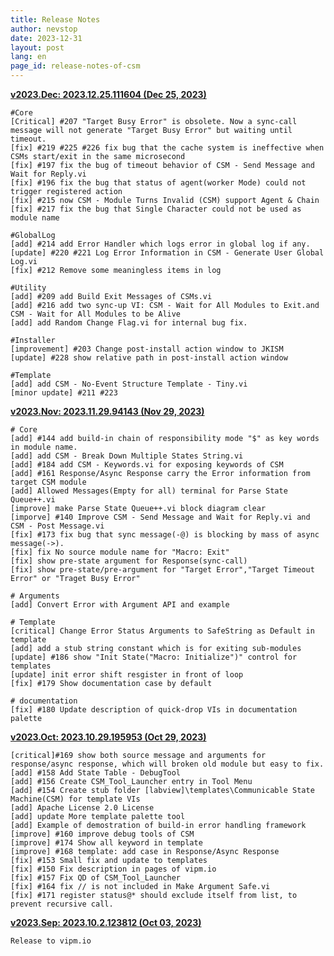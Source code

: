 ```yaml
---
title: Release Notes
author: nevstop
date: 2023-12-31
layout: post
lang: en
page_id: release-notes-of-csm
---
```


[**v2023.Dec: 2023.12.25.111604 (Dec 25, 2023)**](https://github.com/NEVSTOP-LAB/Communicable-State-Machine/releases/tag/v2023.Dec)

```
#Core
[Critical] #207 "Target Busy Error" is obsolete. Now a sync-call message will not generate "Target Busy Error" but waiting until timeout.
[fix] #219 #225 #226 fix bug that the cache system is ineffective when CSMs start/exit in the same microsecond
[fix] #197 fix the bug of timeout behavior of CSM - Send Message and Wait for Reply.vi
[fix] #196 fix the bug that status of agent(worker Mode) could not trigger registered action
[fix] #215 now CSM - Module Turns Invalid (CSM) support Agent & Chain
[fix] #217 fix the bug that Single Character could not be used as module name

#GlobalLog
[add] #214 add Error Handler which logs error in global log if any.
[update] #220 #221 Log Error Information in CSM - Generate User Global Log.vi
[fix] #212 Remove some meaningless items in log

#Utility
[add] #209 add Build Exit Messages of CSMs.vi
[add] #216 add two sync-up VI: CSM - Wait for All Modules to Exit.and CSM - Wait for All Modules to be Alive
[add] add Random Change Flag.vi for internal bug fix.

#Installer
[improvement] #203 Change post-install action window to JKISM
[update] #228 show relative path in post-install action window

#Template
[add] add CSM - No-Event Structure Template - Tiny.vi
[minor update] #211 #223
```

[**v2023.Nov: 2023.11.29.94143 (Nov 29, 2023)**](https://github.com/NEVSTOP-LAB/Communicable-State-Machine/releases/tag/v2023.Nov)

    # Core
    [add] #144 add build-in chain of responsibility mode "$" as key words in module name.
    [add] add CSM - Break Down Multiple States String.vi
    [add] #184 add CSM - Keywords.vi for exposing keywords of CSM
    [add] #161 Response/Async Response carry the Error information from target CSM module
    [add] Allowed Messages(Empty for all) terminal for Parse State Queue++.vi
    [improve] make Parse State Queue++.vi block diagram clear
    [imporve] #140 Improve CSM - Send Message and Wait for Reply.vi and CSM - Post Message.vi
    [fix] #173 fix bug that sync message(-@) is blocking by mass of async message(->).
    [fix] fix No source module name for "Macro: Exit"
    [fix] show pre-state argument for Response(sync-call)
    [fix] show pre-state/pre-argument for "Target Error","Target Timeout Error" or "Traget Busy Error"

    # Arguments
    [add] Convert Error with Argument API and example

    # Template
    [critical] Change Error Status Arguments to SafeString as Default in template
    [add] add a stub string constant which is for exiting sub-modules
    [update] #186 show "Init State("Macro: Initialize")" control for templates
    [update] init error shift resgister in front of loop
    [fix] #179 Show documentation case by default

    # documentation
    [fix] #180 Update description of quick-drop VIs in documentation palette

[**v2023.Oct: 2023.10.29.195953 (Oct 29, 2023)**](https://github.com/NEVSTOP-LAB/Communicable-State-Machine/releases/tag/v2023.Oct)

    [critical]#169 show both source message and arguments for response/async response, which will broken old module but easy to fix.
    [add] #158 Add State Table - DebugTool
    [add] #156 Create CSM_Tool_Launcher entry in Tool Menu
    [add] #154 Create stub folder [labview]\templates\Communicable State Machine(CSM) for template VIs
    [add] Apache License 2.0 License
    [add] update More template palette tool
    [add] Example of demostration of build-in error handling framework
    [improve] #160 improve debug tools of CSM
    [improve] #174 Show all keyword in template
    [improve] #168 template: add case in Response/Async Response
    [fix] #153 Small fix and update to templates
    [fix] #150 Fix description in pages of vipm.io
    [fix] #157 Fix QD of CSM_Tool_Launcher
    [fix] #164 fix // is not included in Make Argument Safe.vi
    [fix] #171 register status@* should exclude itself from list, to prevent recursive call.


[**v2023.Sep: 2023.10.2.123812 (Oct 03, 2023)**](https://github.com/NEVSTOP-LAB/Communicable-State-Machine/releases/tag/v2023.10.2.123812)

    Release to vipm.io